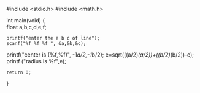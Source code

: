 #include <stdio.h>
#include <math.h>

int main(void)
{     
    float a,b,c,d,e,f;
    
    
    printf("enter the a b c of line");
    scanf("%f %f %f ", &a,&b,&c);
    
  printf("center is (%f,%f)", -1*a/2,-1*b/2);
  e=sqrt(((a/2)*(a/2))+((b/2)*(b/2))-c);
  printf ("radius is %f",e);

    
    
	return 0;
}

